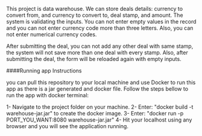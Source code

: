 This project is data warehouse. We can store deals details: currency to convert from, and currency to convert to, deal stamp, and amount.
The system is validating the inputs. You can not enter empty values in the record and you can not enter currency code more than three letters. Also,
you can not enter numerical currency codes.

After submitting the deal, you can not add any other deal with same stamp, the system will not save more than one deal with every stamp.
Also, after submitting the deal, the form will be reloaded again with empty inputs.

####Running app Instructions

you can pull this repository to your local machine and use Docker to run this app as there is a jar generated and docker file.
Follow the steps bellow to run the app with docker terminal:

  1- Navigate to the project folder on your machine.
  2- Enter: "docker build -t warehouse-jar.jar" to create the docker image.
  3- Enter: "docker run -p PORT_YOU_WANT:8080 warehouse-jar.jar"
  4- Hit your localhost using any browser and you will see the application running.
